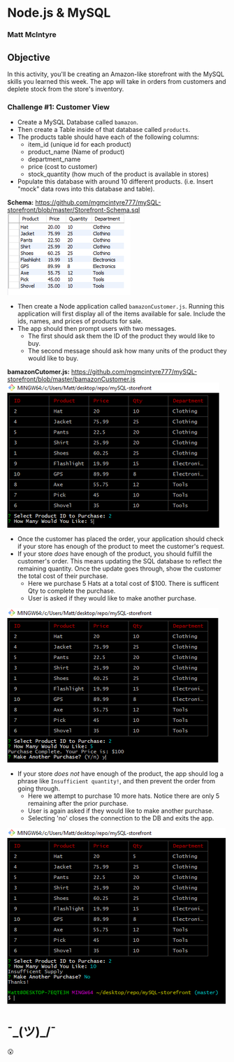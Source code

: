 # Node.js & MySQL
### Matt McIntyre

## Objective
In this activity, you'll be creating an Amazon-like storefront with the MySQL skills you learned this week. The app will take in orders from customers and deplete stock from the store's inventory.

### Challenge #1: Customer View

* Create a MySQL Database called `bamazon`.
* Then create a Table inside of that database called `products`.
* The products table should have each of the following columns:
   * item_id (unique id for each product)
   * product_name (Name of product)
   * department_name
   * price (cost to customer)
   * stock_quantity (how much of the product is available in stores)
* Populate this database with around 10 different products. (i.e. Insert "mock" data rows into this database and table).


**Schema:** https://github.com/mgmcintyre777/mySQL-storefront/blob/master/Storefront-Schema.sql
![Image of Database](/images/db.png)


* Then create a Node application called `bamazonCustomer.js`. Running this application will first display all of the items available for sale. Include the ids, names, and prices of products for sale.
* The app should then prompt users with two messages.
   * The first should ask them the ID of the product they would like to buy.
   * The second message should ask how many units of the product they would like to buy.


**bamazonCutomer.js:** https://github.com/mgmcintyre777/mySQL-storefront/blob/master/bamazonCustomer.js
![Image of Products Table](/images/prodTable.png)


* Once the customer has placed the order, your application should check if your store has enough of the product to meet the customer's request.   
* If your store _does_ have enough of the product, you should fulfill the customer's order. This means updating the SQL database to reflect the remaining quantity. Once the update goes through, show the customer the total cost of their purchase.
  * Here we purchase 5 Hats at a total cost of $100. There is sufficent Qty to complete the purchase.
  * User is asked if they would like to make another purchase.

![Image of Completed Purchase](/images/completedPurchase.png)

* If your store _does not_ have enough of the product, the app should log a phrase like `Insufficient quantity!`, and then prevent the order from going through.
  * Here we attempt to purchase 10 more hats. Notice there are only 5 remaining after the prior purchase.
  * User is again asked if they would like to make another purchase.
  * Selecting 'no' closes the connection to the DB and exits the app.

![Image of Failed Purchase](/images/insufficentSupply.png)

# ¯\_(ツ)_/¯
:open_mouth:
